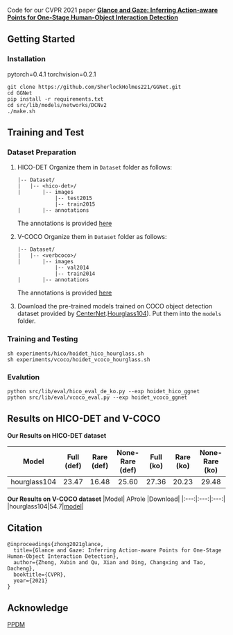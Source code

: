 Code for our CVPR 2021 paper [**Glance and Gaze: Inferring Action-aware Points for One-Stage Human-Object Interaction Detection**](https://arxiv.org/pdf/2104.05269.pdf)

## Getting Started
### Installation
pytorch=0.4.1 torchvision=0.2.1 
 ~~~
 git clone https://github.com/SherlockHolmes221/GGNet.git
 cd GGNet
 pip install -r requirements.txt
 cd src/lib/models/networks/DCNv2
 ./make.sh
 ~~~

## Training and Test
### Dataset Preparation
1. HICO-DET Organize them in `Dataset` folder as follows:

    ~~~
    |-- Dataset/
    |   |-- <hico-det>/
    |       |-- images
                |-- test2015
                |-- train2015
    |       |-- annotations
    ~~~
    The annotations is provided [here](https://drive.google.com/drive/folders/12mR03rgdAhMMMqq68PBTeH3OdgyV4YzB?usp=sharing)
2.  V-COCO Organize them in `Dataset` folder as follows:

    ~~~
    |-- Dataset/
    |   |-- <verbcoco>/
    |       |-- images
                |-- val2014
                |-- train2014
    |       |-- annotations
    ~~~
    The annotations is provided [here](https://drive.google.com/drive/folders/14vrkyctUqF8w3LQ347SIwLwx0FXayE7-?usp=sharing)
 3. Download the pre-trained models trained on COCO object detection dataset provided by  [CenterNet](https://github.com/xingyizhou/CenterNet).[Hourglass104](https://drive.google.com/open?id=1cNyDmyorOduMRsgXoUnuyUiF6tZNFxaG)). Put them into the `models` folder.

### Training and Testing
~~~
sh experiments/hico/hoidet_hico_hourglass.sh 
sh experiments/vcoco/hoidet_vcoco_hourglass.sh 
~~~
### Evalution
~~~
python src/lib/eval/hico_eval_de_ko.py --exp hoidet_hico_ggnet 
python src/lib/eval/vcoco_eval.py --exp hoidet_vcoco_ggnet 
~~~

## Results on HICO-DET and V-COCO

**Our Results on HICO-DET dataset**


|Model| Full (def)| Rare (def)| None-Rare (def)|Full (ko)| Rare (ko)| None-Rare (ko)|FPS|Download|
|:---:|:---:|:---:|:---:|:---:|:---:|:---:|:---:|:---:|
|hourglass104|23.47|16.48	|	25.60|	27.36|	20.23|	29.48|9|[model](https://drive.google.com/drive/folders/1Dmb87WH4KG51PQtS6CfQqgxb5v04g5Gn?usp=sharing)|

**Our Results on V-COCO dataset**
|Model| AProle |Download|
|:---:|:---:|:---:|
|hourglass104|54.7|[model](https://drive.google.com/drive/folders/1Dmb87WH4KG51PQtS6CfQqgxb5v04g5Gn?usp=sharing)|

## Citation
~~~
@inproceedings{zhong2021glance,
  title={Glance and Gaze: Inferring Action-aware Points for One-Stage Human-Object Interaction Detection},
  author={Zhong, Xubin and Qu, Xian and Ding, Changxing and Tao, Dacheng},
  booktitle={CVPR},
  year={2021}
}
~~~

## Acknowledge
[PPDM](https://github.com/YueLiao/PPDM)

